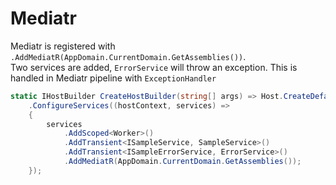 # Mediatr

Mediatr is registered with `.AddMediatR(AppDomain.CurrentDomain.GetAssemblies())`.  
Two services are added, `ErrorService` will throw an exception. This is handled in Mediatr pipeline with `ExceptionHandler`

```csharp
static IHostBuilder CreateHostBuilder(string[] args) => Host.CreateDefaultBuilder(args)
    .ConfigureServices((hostContext, services) =>
    {
        services
            .AddScoped<Worker>()
            .AddTransient<ISampleService, SampleService>()
            .AddTransient<ISampleErrorService, ErrorService>()
            .AddMediatR(AppDomain.CurrentDomain.GetAssemblies());
    });
```

